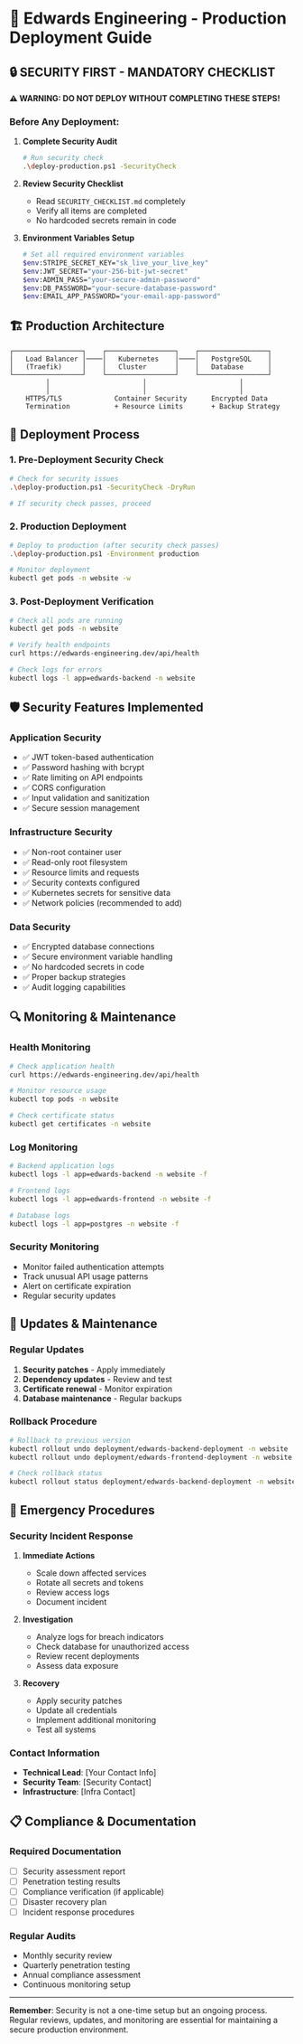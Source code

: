 # 🚀 Edwards Engineering - Production Deployment Guide

## 🔒 SECURITY FIRST - MANDATORY CHECKLIST

**⚠️ WARNING: DO NOT DEPLOY WITHOUT COMPLETING THESE STEPS!**

### Before Any Deployment:

1. **Complete Security Audit**
   ```bash
   # Run security check
   .\deploy-production.ps1 -SecurityCheck
   ```

2. **Review Security Checklist**
   - Read `SECURITY_CHECKLIST.md` completely
   - Verify all items are completed
   - No hardcoded secrets remain in code

3. **Environment Variables Setup**
   ```bash
   # Set all required environment variables
   $env:STRIPE_SECRET_KEY="sk_live_your_live_key"
   $env:JWT_SECRET="your-256-bit-jwt-secret"
   $env:ADMIN_PASS="your-secure-admin-password"
   $env:DB_PASSWORD="your-secure-database-password"
   $env:EMAIL_APP_PASSWORD="your-email-app-password"
   ```

## 🏗️ Production Architecture

```
┌─────────────────┐    ┌─────────────────┐    ┌─────────────────┐
│   Load Balancer │────│   Kubernetes    │────│   PostgreSQL    │
│   (Traefik)     │    │   Cluster       │    │   Database      │
└─────────────────┘    └─────────────────┘    └─────────────────┘
         │                       │                       │
         │                       │                       │
    HTTPS/TLS             Container Security      Encrypted Data
    Termination           + Resource Limits       + Backup Strategy
```

## 🔧 Deployment Process

### 1. Pre-Deployment Security Check
```bash
# Check for security issues
.\deploy-production.ps1 -SecurityCheck -DryRun

# If security check passes, proceed
```

### 2. Production Deployment
```bash
# Deploy to production (after security check passes)
.\deploy-production.ps1 -Environment production

# Monitor deployment
kubectl get pods -n website -w
```

### 3. Post-Deployment Verification
```bash
# Check all pods are running
kubectl get pods -n website

# Verify health endpoints
curl https://edwards-engineering.dev/api/health

# Check logs for errors
kubectl logs -l app=edwards-backend -n website
```

## 🛡️ Security Features Implemented

### Application Security
- ✅ JWT token-based authentication
- ✅ Password hashing with bcrypt
- ✅ Rate limiting on API endpoints
- ✅ CORS configuration
- ✅ Input validation and sanitization
- ✅ Secure session management

### Infrastructure Security
- ✅ Non-root container user
- ✅ Read-only root filesystem
- ✅ Resource limits and requests
- ✅ Security contexts configured
- ✅ Kubernetes secrets for sensitive data
- ✅ Network policies (recommended to add)

### Data Security
- ✅ Encrypted database connections
- ✅ Secure environment variable handling
- ✅ No hardcoded secrets in code
- ✅ Proper backup strategies
- ✅ Audit logging capabilities

## 🔍 Monitoring & Maintenance

### Health Monitoring
```bash
# Check application health
curl https://edwards-engineering.dev/api/health

# Monitor resource usage
kubectl top pods -n website

# Check certificate status
kubectl get certificates -n website
```

### Log Monitoring
```bash
# Backend application logs
kubectl logs -l app=edwards-backend -n website -f

# Frontend logs
kubectl logs -l app=edwards-frontend -n website -f

# Database logs
kubectl logs -l app=postgres -n website -f
```

### Security Monitoring
- Monitor failed authentication attempts
- Track unusual API usage patterns
- Alert on certificate expiration
- Regular security updates

## 🔄 Updates & Maintenance

### Regular Updates
1. **Security patches** - Apply immediately
2. **Dependency updates** - Review and test
3. **Certificate renewal** - Monitor expiration
4. **Database maintenance** - Regular backups

### Rollback Procedure
```bash
# Rollback to previous version
kubectl rollout undo deployment/edwards-backend-deployment -n website
kubectl rollout undo deployment/edwards-frontend-deployment -n website

# Check rollback status
kubectl rollout status deployment/edwards-backend-deployment -n website
```

## 🚨 Emergency Procedures

### Security Incident Response
1. **Immediate Actions**
   - Scale down affected services
   - Rotate all secrets and tokens
   - Review access logs
   - Document incident

2. **Investigation**
   - Analyze logs for breach indicators
   - Check database for unauthorized access
   - Review recent deployments
   - Assess data exposure

3. **Recovery**
   - Apply security patches
   - Update all credentials
   - Implement additional monitoring
   - Test all systems

### Contact Information
- **Technical Lead**: [Your Contact Info]
- **Security Team**: [Security Contact]
- **Infrastructure**: [Infra Contact]

## 📋 Compliance & Documentation

### Required Documentation
- [ ] Security assessment report
- [ ] Penetration testing results
- [ ] Compliance verification (if applicable)
- [ ] Disaster recovery plan
- [ ] Incident response procedures

### Regular Audits
- Monthly security review
- Quarterly penetration testing
- Annual compliance assessment
- Continuous monitoring setup

---

**Remember**: Security is not a one-time setup but an ongoing process. Regular reviews, updates, and monitoring are essential for maintaining a secure production environment.
